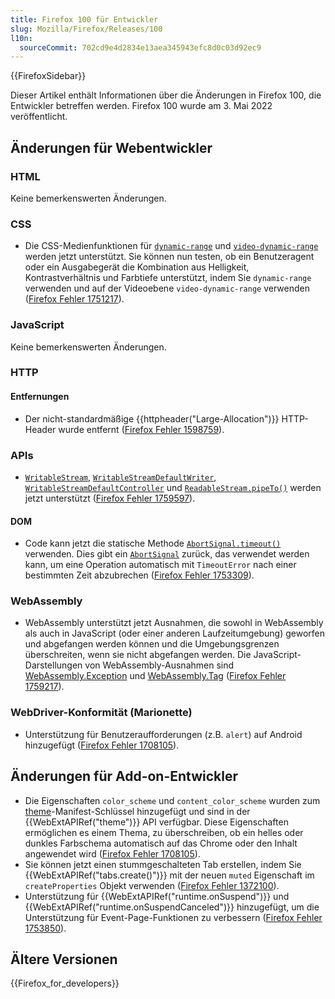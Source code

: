 ```yaml
---
title: Firefox 100 für Entwickler
slug: Mozilla/Firefox/Releases/100
l10n:
  sourceCommit: 702cd9e4d2834e13aea345943efc8d0c03d92ec9
---
```


{{FirefoxSidebar}}

Dieser Artikel enthält Informationen über die Änderungen in Firefox 100, die Entwickler betreffen werden. Firefox 100 wurde am 3. Mai 2022 veröffentlicht.

## Änderungen für Webentwickler

### HTML

Keine bemerkenswerten Änderungen.

### CSS

- Die CSS-Medienfunktionen für [`dynamic-range`](/de/docs/Web/CSS/@media/dynamic-range) und [`video-dynamic-range`](/de/docs/Web/CSS/@media/video-dynamic-range) werden jetzt unterstützt. Sie können nun testen, ob ein Benutzeragent oder ein Ausgabegerät die Kombination aus Helligkeit, Kontrastverhältnis und Farbtiefe unterstützt, indem Sie `dynamic-range` verwenden und auf der Videoebene `video-dynamic-range` verwenden ([Firefox Fehler 1751217](https://bugzil.la/1751217)).

### JavaScript

Keine bemerkenswerten Änderungen.

### HTTP

#### Entfernungen

- Der nicht-standardmäßige {{httpheader("Large-Allocation")}} HTTP-Header wurde entfernt ([Firefox Fehler 1598759](https://bugzil.la/1598759)).

### APIs

- [`WritableStream`](/de/docs/Web/API/WritableStream), [`WritableStreamDefaultWriter`](/de/docs/Web/API/WritableStreamDefaultWriter), [`WritableStreamDefaultController`](/de/docs/Web/API/WritableStreamDefaultController) und [`ReadableStream.pipeTo()`](/de/docs/Web/API/ReadableStream/pipeTo) werden jetzt unterstützt ([Firefox Fehler 1759597](https://bugzil.la/1759597)).

#### DOM

- Code kann jetzt die statische Methode [`AbortSignal.timeout()`](/de/docs/Web/API/AbortSignal/timeout_static) verwenden. Dies gibt ein [`AbortSignal`](/de/docs/Web/API/AbortSignal) zurück, das verwendet werden kann, um eine Operation automatisch mit `TimeoutError` nach einer bestimmten Zeit abzubrechen ([Firefox Fehler 1753309](https://bugzil.la/1753309)).

### WebAssembly

- WebAssembly unterstützt jetzt Ausnahmen, die sowohl in WebAssembly als auch in JavaScript (oder einer anderen Laufzeitumgebung) geworfen und abgefangen werden können und die Umgebungsgrenzen überschreiten, wenn sie nicht abgefangen werden. Die JavaScript-Darstellungen von WebAssembly-Ausnahmen sind [WebAssembly.Exception](/de/docs/WebAssembly/Reference/JavaScript_interface/Exception) und [WebAssembly.Tag](/de/docs/WebAssembly/Reference/JavaScript_interface/Tag) ([Firefox Fehler 1759217](https://bugzil.la/1759217)).

### WebDriver-Konformität (Marionette)

- Unterstützung für Benutzeraufforderungen (z.B. `alert`) auf Android hinzugefügt ([Firefox Fehler 1708105](https://bugzil.la/1708105)).

## Änderungen für Add-on-Entwickler

- Die Eigenschaften `color_scheme` und `content_color_scheme` wurden zum [theme](/de/docs/Mozilla/Add-ons/WebExtensions/manifest.json/theme)-Manifest-Schlüssel hinzugefügt und sind in der {{WebExtAPIRef("theme")}} API verfügbar. Diese Eigenschaften ermöglichen es einem Thema, zu überschreiben, ob ein helles oder dunkles Farbschema automatisch auf das Chrome oder den Inhalt angewendet wird ([Firefox Fehler 1708105](https://bugzil.la/1708105)).
- Sie können jetzt einen stummgeschalteten Tab erstellen, indem Sie {{WebExtAPIRef("tabs.create()")}} mit der neuen `muted` Eigenschaft im `createProperties` Objekt verwenden ([Firefox Fehler 1372100](https://bugzil.la/1372100)).
- Unterstützung für {{WebExtAPIRef("runtime.onSuspend")}} und {{WebExtAPIRef("runtime.onSuspendCanceled")}} hinzugefügt, um die Unterstützung für Event-Page-Funktionen zu verbessern ([Firefox Fehler 1753850](https://bugzil.la/1753850)).

## Ältere Versionen

{{Firefox_for_developers}}
